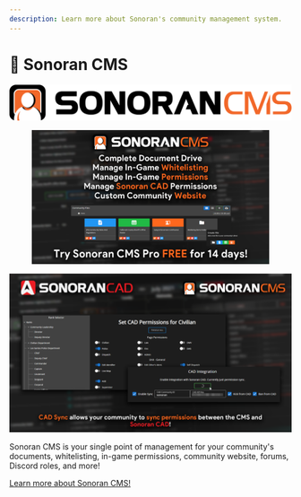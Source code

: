 ```yaml
---
description: Learn more about Sonoran's community management system.
---
```


# 📝 Sonoran CMS

![](<../.gitbook/assets/image (20).png>)

<figure><img src="../.gitbook/assets/image (4).png" alt=""><figcaption></figcaption></figure>

![Sonoran CAD x Sonoran CMS - Permission Sync](../.gitbook/assets/CMS-CAD-Sync.png)

Sonoran CMS is your single point of management for your community's documents, whitelisting, in-game permissions, community website, forums, Discord roles, and more!

[Learn more about Sonoran CMS!](https://info.sonorancms.com/why-choose-sonoran-cms/why-choose-sonoran-cms)

